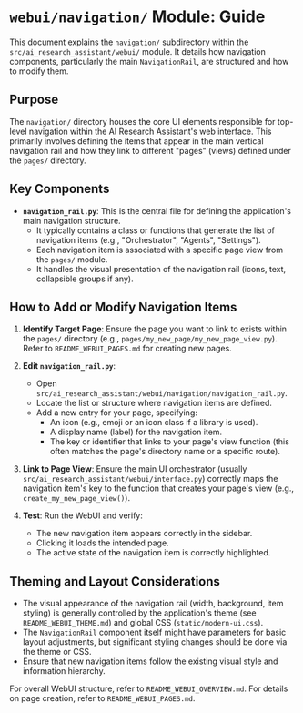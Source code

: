 # `webui/navigation/` Module: Guide

This document explains the `navigation/` subdirectory within the `src/ai_research_assistant/webui/` module. It details how navigation components, particularly the main `NavigationRail`, are structured and how to modify them.

## Purpose

The `navigation/` directory houses the core UI elements responsible for top-level navigation within the AI Research Assistant's web interface. This primarily involves defining the items that appear in the main vertical navigation rail and how they link to different "pages" (views) defined under the `pages/` directory.

## Key Components

-   **`navigation_rail.py`**: This is the central file for defining the application's main navigation structure.
    -   It typically contains a class or functions that generate the list of navigation items (e.g., "Orchestrator", "Agents", "Settings").
    -   Each navigation item is associated with a specific page view from the `pages/` module.
    -   It handles the visual presentation of the navigation rail (icons, text, collapsible groups if any).

## How to Add or Modify Navigation Items

1.  **Identify Target Page**: Ensure the page you want to link to exists within the `pages/` directory (e.g., `pages/my_new_page/my_new_page_view.py`). Refer to `README_WEBUI_PAGES.md` for creating new pages.

2.  **Edit `navigation_rail.py`**:
    -   Open `src/ai_research_assistant/webui/navigation/navigation_rail.py`.
    -   Locate the list or structure where navigation items are defined.
    -   Add a new entry for your page, specifying:
        -   An icon (e.g., emoji or an icon class if a library is used).
        -   A display name (label) for the navigation item.
        -   The key or identifier that links to your page's view function (this often matches the page's directory name or a specific route).

3.  **Link to Page View**: Ensure the main UI orchestrator (usually `src/ai_research_assistant/webui/interface.py`) correctly maps the navigation item's key to the function that creates your page's view (e.g., `create_my_new_page_view()`).

4.  **Test**: Run the WebUI and verify:
    -   The new navigation item appears correctly in the sidebar.
    -   Clicking it loads the intended page.
    -   The active state of the navigation item is correctly highlighted.

## Theming and Layout Considerations

-   The visual appearance of the navigation rail (width, background, item styling) is generally controlled by the application's theme (see `README_WEBUI_THEME.md`) and global CSS (`static/modern-ui.css`).
-   The `NavigationRail` component itself might have parameters for basic layout adjustments, but significant styling changes should be done via the theme or CSS.
-   Ensure that new navigation items follow the existing visual style and information hierarchy.

For overall WebUI structure, refer to `README_WEBUI_OVERVIEW.md`.
For details on page creation, refer to `README_WEBUI_PAGES.md`.